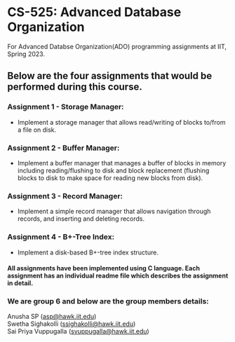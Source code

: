 # CS-525: Advanced Database Organization
  For Advanced Databse Organization(ADO) programming assignments at IIT, Spring 2023.
  
## Below are the four assignments that would be performed during this course.

### Assignment 1 - Storage Manager: 
- Implement a storage manager that allows read/writing of blocks to/from a file on disk. <br>
### Assignment 2 - Buffer Manager: 
- Implement a buffer manager that manages a buffer of blocks in memory including reading/flushing to disk and block replacement (flushing blocks to disk to make space for reading new blocks from disk). <br>
### Assignment 3 - Record Manager: 
- Implement a simple record manager that allows navigation through records, and inserting and deleting records. <br>
### Assignment 4 - B+-Tree Index: 
- Implement a disk-based B+-tree index structure. <br>

#### All assignments have been implemented using C language. Each assignment has an individual readme file which describes the assignment in detail. 

### We are group 6 and below are the group members details:

Anusha SP (asp@hawk.iit.edu) <br>
Swetha Sighakolli (ssighakolli@hawk.iit.edu) <br>
Sai Priya Vuppugalla (svuppugalla@hawk.iit.edu) <br>
